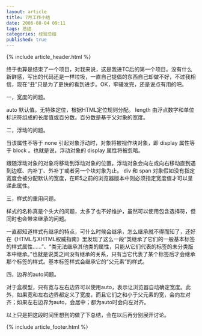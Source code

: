```yaml
---
layout: article
title: 7月工作小结
date: 2006-08-04 09:11
tags: 总结
categories: 经验总结
published: true
---
```


{% include  article_header.html %}

终于也算是结束了一个项目，对我来说，这是我进TC后的第一个项目。没有什么新鲜感，写出的代码还是一样垃圾，一直自己提倡的东西自己却做不好，不过我相信，现在“丑”只是为了更快的看到进步。OK，牢骚发完，还是说点有用的吧。

一，宽度的问题。

auto 默认值。无特殊定位，根据HTML定位规则分配。 length 由浮点数字和单位标识符组成的长度值或百分数。百分数是基于父对象的宽度。

二，浮动的问题。

当该属性不等于 none 引起对象浮动时，对象将被视作块对象，即 display 属性等于 block 。也就是说，浮动对象的 display 属性将被忽略。

跟随浮动对象的对象将移动到浮动对象的位置。浮动对象会向左或向右移动直到遇到边框、内补丁、外补丁或者另一个块对象为止。 div 和 span 对象假如没有指定宽度会被分配默认的宽度，在IE5之前的浏览器版本中则必须指定宽度值才可以呈递此属性。

三，样式的重用问题。

样式的名称真是个头大的问题，太多了也不好维护，虽然可以使用包含选择符，但同时也会带来继承的问题。

一直都知道样式有继承的特点，可什么时候会继承，怎么继承就不得而知了，还好在《HTML与XHTML权威指南》里发现了这么一段“类继承了它们的一般基本标签的样式属性……”、“类无法继承其他类的属性，只能从它们代表的标签的未分类版本中继承。”也就是说类之间没有继承的关系，只有当它代表了某个标签后才会继承那个标签的样式。基本标签样式会继承它的“父元素”的样式。

四，边界的auto问题。

对于盒模型，只有宽与左右边界可以使用auto，表示让浏览器自动确定宽度。此外，如果宽和左右边界都定义了宽度，而且它们之和小于父元素的宽，会向左对齐；如果左右边界为auto，会居中；都为auto时会向左对齐。

以上只是把这段时间里想到的做了下总结，会在以后再分别展开讨论。

{% include  article_footer.html %}
